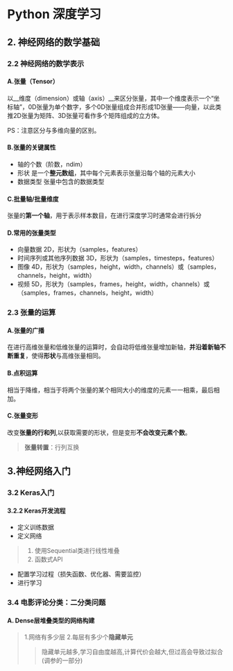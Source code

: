 # Python 深度学习

## 2. 神经网络的数学基础

### 2.2 神经网络的数学表示

#### A.张量（Tensor）

以__维度（dimension）或轴（axis）__来区分张量，其中一个维度表示一个“坐标轴”，0D张量为单个数字，多个0D张量组成合并形成1D张量——向量，以此类推2D张量为矩阵、3D张量可看作多个矩阵组成的立方体。

PS：注意区分与多维向量的区别。
#### B.张量的关键属性

* 轴的个数（阶数，ndim）
* 形状  是一个**整元数组**，其中每个元素表示张量沿每个轴的元素大小
* 数据类型  张量中包含的数据类型

#### C.批量轴/批量维度

张量的**第一个轴**，用于表示样本数目，在进行深度学习时通常会进行拆分

#### D.常用的张量类型

* 向量数据 2D，形状为（samples，features）
* 时间序列或其他序列数据 3D，形状为（samples，timesteps，features）
* 图像 4D，形状为（samples，height，width，channels）或（samples，channels，height，width）
* 视频 5D，形状为（samples，frames，height，width，channels）或（samples，frames，channels，height，width）

### 2.3 张量的运算

#### A.张量的广播

在进行高维张量和低维张量的运算时，会自动将低维张量增加新轴，**并沿着新轴不断重复**，使得**形状**与高维张量相同。

#### B.点积运算
相当于降维，相当于将两个张量的某个相同大小的维度的元素一一相乘，最后相加。

#### C.张量变形
改变**张量的行和列**,以获取需要的形状，但是变形**不会改变元素个数**。
>**张量转置**：行列互换

## 3.神经网络入门
### 3.2 Keras入门
#### 3.2.2 Keras开发流程
* 定义训练数据
* 定义网络
> 1. 使用Sequential类进行线性堆叠
> 2. 函数式API
* 配置学习过程（损失函数、优化器、需要监控）
* 进行学习

### 3.4 电影评论分类：二分类问题
#### A. Dense层堆叠类型的网络构建
>1.网络有多少层
>2.每层有多少个**隐藏单元**
>>隐藏单元越多,学习自由度越高,计算代价会越大,但过高会导致过拟合(调参的一部分)


<!--stackedit_data:
eyJoaXN0b3J5IjpbMTMzMjU0MTgzNywxMDM3NTY4MDQ0LDI3Nj
kzNjk0MCwtMTE2MTk5MTU2OSw5MzE5MjEzMzhdfQ==
-->